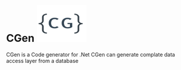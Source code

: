 # CGen ![alt tag](https://github.com/rusith/CGen/blob/master/logo-100.png)
CGen is a Code generator for .Net 
CGen can generate complate data access layer from a database
